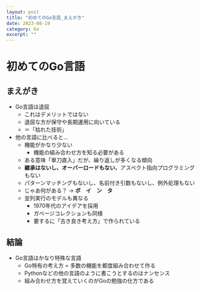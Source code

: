 ```yaml
---
layout: post
title: "初めてのGo言語_まえがき"
date: 2023-08-19
category: Go
excerpt: ""
---
```

# 初めてのGo言語
## まえがき
- Go言語は退屈
  - これはデメリットではない
  - 退屈な方が保守や長期運用に向いている
  - ＝「枯れた技術」
- 他の言語に比べると...
  - 機能がかなり少ない
    - 機能の組み合わせ方を知る必要がある
  - ある意味「単刀直入」だが、繰り返しが多くなる傾向
  - **継承はないし、オーバーロードもない**。アスペクト指向プログラミングもない
  - パターンマッチングもないし、名前付き引数もないし、例外処理もない
  - じゃあ何がある？ -> **ポ　イ　ン　タ**
  - 並列実行のモデルも異なる
    - 1970年代のアイデアを採用
    - ガベージコレクションも同様
    - 要するに「古き良き考え方」で作られている

## 結論
- Go言語はかなり特殊な言語
  - Go特有の考え方 = 多数の機能を都度組み合わせて作る
  - Pythonなどの他の言語のように書こうとするのはナンセンス
  - 組み合わせ方を覚えていくのがGoの勉強の仕方である
